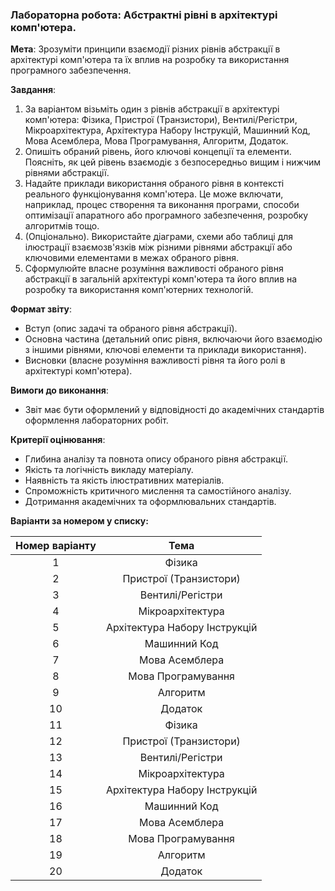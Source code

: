 ### Лабораторна робота: Абстрактні рівні в архітектурі комп'ютера.

**Мета**: Зрозуміти принципи взаємодії різних рівнів абстракції в архітектурі комп'ютера та їх вплив на розробку та використання програмного забезпечення.

**Завдання**:

1. За варіантом візьміть один з рівнів абстракції в архітектурі комп'ютера: Фізика, Пристрої (Транзистори), Вентилі/Регістри, Мікроархітектура, Архітектура Набору Інструкцій, Машинний Код, Мова Асемблера, Мова Програмування, Алгоритм, Додаток.
2. Опишіть обраний рівень, його ключові концепції та елементи. Поясніть, як цей рівень взаємодіє з безпосередньо вищим і нижчим рівнями абстракції.
3. Надайте приклади використання обраного рівня в контексті реального функціонування комп'ютера. Це може включати, наприклад, процес створення та виконання програми, способи оптимізації апаратного або програмного забезпечення, розробку алгоритмів тощо.
4. (Опціонально). Використайте діаграми, схеми або таблиці для ілюстрації взаємозв'язків між різними рівнями абстракції або ключовими елементами в межах обраного рівня.
5. Сформулюйте власне розуміння важливості обраного рівня абстракції в загальній архітектурі комп'ютера та його вплив на розробку та використання комп'ютерних технологій.

**Формат звіту**:

- Вступ (опис задачі та обраного рівня абстракції).
- Основна частина (детальний опис рівня, включаючи його взаємодію з іншими рівнями, ключові елементи та приклади використання).
- Висновки (власне розуміння важливості рівня та його ролі в архітектурі комп'ютера).

**Вимоги до виконання**:

- Звіт має бути оформлений у відповідності до академічних стандартів оформлення лабораторних робіт.

**Критерії оцінювання**:

- Глибина аналізу та повнота опису обраного рівня абстракції.
- Якість та логічність викладу матеріалу.
- Наявність та якість ілюстративних матеріалів.
- Спроможність критичного мислення та самостійного аналізу.
- Дотримання академічних та оформлювальних стандартів.



**Варіанти за номером у списку:**

| Номер варіанту |             Тема              |
| :------------: | :---------------------------: |
|       1        |            Фізика             |
|       2        |    Пристрої (Транзистори)     |
|       3        |       Вентилі/Регістри        |
|       4        |       Мікроархітектура        |
|       5        | Архітектура Набору Інструкцій |
|       6        |         Машинний Код          |
|       7        |        Мова Асемблера         |
|       8        |      Мова Програмування       |
|       9        |           Алгоритм            |
|       10       |            Додаток            |
|       11       |            Фізика             |
|       12       |    Пристрої (Транзистори)     |
|       13       |       Вентилі/Регістри        |
|       14       |       Мікроархітектура        |
|       15       | Архітектура Набору Інструкцій |
|       16       |         Машинний Код          |
|       17       |        Мова Асемблера         |
|       18       |      Мова Програмування       |
|       19       |           Алгоритм            |
|       20       |            Додаток            |


